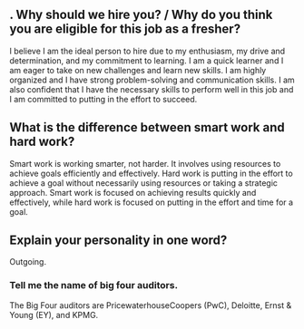 
 <!-- There are many to reason to live, But let me tell you bit about why you must not quite, Nor You came in the world through your wish neither you are allowed to leave the world by your wish,
Life here in the world is a kind of Entrance Exam, For an endless Life based on Our Deeds We will be given Heaven ( स्वर्ग ) or hell ( नरक )
Harming our own self come under an Unforgettable sin, We must keep in mind..
( I'm saying it as big sin coz mohmmad saw says whoever commit suicide, he'll be in the hell  though I am sure in Vedas it will be also sin )
If I've said anything on what you don't agree or like I apologise...
Have patience, Everything will be Fine  -->







## . Why should we hire you? / Why do you think you are eligible for this job as a fresher?

I believe I am the ideal person to hire due to my enthusiasm, my drive and determination, and my commitment to learning. I am a quick learner and I am eager to take on new challenges and learn new skills. I am highly organized and I have strong problem-solving and communication skills. I am also confident that I have the necessary skills to perform well in this job and I am committed to putting in the effort to succeed.

## What is the difference between smart work and hard work?

Smart work is working smarter, not harder. It involves using resources to achieve goals efficiently and effectively. Hard work is putting in the effort to achieve a goal without necessarily using resources or taking a strategic approach. Smart work is focused on achieving results quickly and effectively, while hard work is focused on putting in the effort and time for a goal.

## Explain your personality in one word?

Outgoing.

### Tell me the name of big four auditors.

The Big Four auditors are PricewaterhouseCoopers (PwC), Deloitte, Ernst & Young (EY), and KPMG.

## 